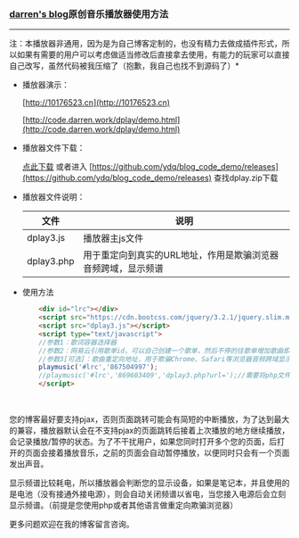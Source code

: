 ### [darren's blog](https://darren.work)原创音乐播放器使用方法

---

注：本播放器非通用，因为是为自己博客定制的，也没有精力去做成插件形式，所以如果有需要的用户可以考虑做适当修改后直接拿去使用，有能力的玩家可以直接自己改写，虽然代码被我压缩了（抱歉，我自己也找不到源码了）*

-   播放器演示：

    [http://10176523.cn](http://10176523.cn)

    [http://code.darren.work/dplay/demo.html](http://code.darren.work/dplay/demo.html)
    

-   播放器文件下载：

    [点此下载](https://github.com/ydq/blog_code_demo/releases/download/dplay3/dplay.zip) 或者进入 [https://github.com/ydq/blog_code_demo/releases](https://github.com/ydq/blog_code_demo/releases) 查找dplay.zip下载

-   播放器文件说明：

    | 文件         | 说明                               |
    | ---------- | -------------------------------- |
    | dplay3.js  | 播放器主js文件                         |
    | dplay3.php | 用于重定向到真实的URL地址，作用是欺骗浏览器音频跨域，显示频谱 |

-   使用方法

    ```html
    	<div id="lrc"></div>
    	<script src="https://cdn.bootcss.com/jquery/3.2.1/jquery.slim.min.js"></script>
    	<script src="dplay3.js"></script>
    	<script type="text/javascript">
    	//参数1：歌词容器选择器
    	//参数2：网易云引用歌单id，可以自己创建一个歌单，然后不停的往歌单增加歌曲即可自动更新列表
    	//参数3[可选]：歌曲重定向地址，用于欺骗Chrome、Safari等浏览器音频跨域显示频谱，不设置不显示频谱
    	playmusic('#lrc','867504997');
    	//playmusic('#lrc','869603409','dplay3.php?url=');//需要将php文件放入同一个域名下面
    	</script>
    ```

    ​


您的博客最好要支持pjax，否则页面跳转可能会有简短的中断播放，为了达到最大的兼容，播放器默认会在不支持pjax的页面跳转后接着上次播放的地方继续播放，会记录播放/暂停的状态。为了不干扰用户，如果您同时打开多个您的页面，后打开的页面会接着播放音乐，之前的页面会自动暂停播放，以便同时只会有一个页面发出声音。

显示频谱比较耗电，所以播放器会判断您的显示设备，如果是笔记本，并且使用的是电池（没有接通外接电源），则会自动关闭频谱以省电，当您接入电源后会立刻显示频谱。（前提是您使用php或者其他语言做重定向欺骗浏览器）

更多问题欢迎在我的博客留言咨询。
